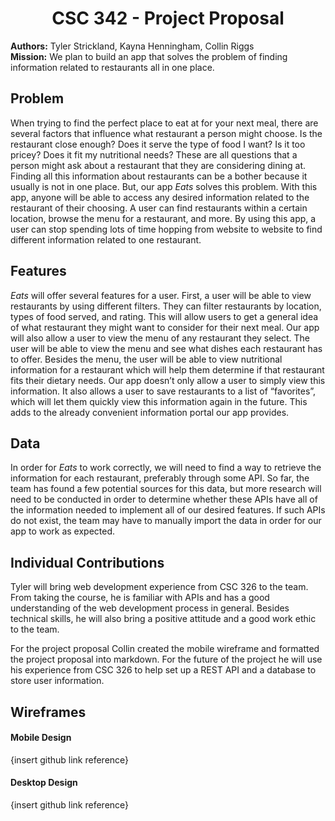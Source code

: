 # <center>CSC 342 - Project Proposal</center>
<strong>Authors:</strong> Tyler Strickland, Kayna Henningham, Collin Riggs<br>
<strong>Mission:</strong> We plan to build an app that solves the problem of finding information related to restaurants all in one place.<br>

## Problem
When trying to find the perfect place to eat at for your next meal, there are several factors that influence what restaurant a person might choose. Is the restaurant close enough? Does it serve the type of food I want? Is it too pricey? Does it fit my nutritional needs? These are all questions that a person might ask about a restaurant that they are considering dining at. Finding all this information about restaurants can be a bother because it usually is not in one place. But, our app _Eats_ solves this problem. With this app, anyone will be able to access any desired information related to the restaurant of their choosing. A user can find restaurants within a certain location, browse the menu for a restaurant, and more. By using this app, a user can stop spending lots of time hopping from website to website to find different information related to one restaurant.

## Features
_Eats_ will offer several features for a user. First, a user will be able to view restaurants by using different filters. They can filter restaurants by location, types of food served, and rating. This will allow users to get a general idea of what restaurant they might want to consider for their next meal. Our app will also allow a user to view the menu of any restaurant they select. The user will be able to view the menu and see what dishes each restaurant has to offer. Besides the menu, the user will be able to view nutritional information for a restaurant which will help them determine if that restaurant fits their dietary needs. Our app doesn’t only allow a user to simply view this information. It also allows a user to save restaurants to a list of “favorites”, which will let them quickly view this information again in the future. This adds to the already convenient information portal our app provides.

## Data
In order for _Eats_ to work correctly, we will need to find a way to retrieve the information for each restaurant, preferably through some API. So far, the team has found a few potential sources for this data, but more research will need to be conducted in order to determine whether these APIs have all of the information needed to implement all of our desired features. If such APIs do not exist, the team may have to manually import the data in order for our app to work as expected.

## Individual Contributions
Tyler will bring web development experience from CSC 326 to the team. From taking the course, he is familiar with APIs and has a good understanding of the web development process in general. Besides technical skills, he will also bring a positive attitude and a good work ethic to the team. 

For the project proposal Collin created the mobile wireframe and formatted the project proposal into markdown. For the future of the project he will use his experience from CSC 326 to help set up a REST API and a database to store user information.

## Wireframes
#### Mobile Design
{insert github link reference}
#### Desktop Design
{insert github link reference}